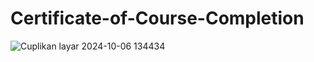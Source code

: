 # Certificate-of-Course-Completion
![Cuplikan layar 2024-10-06 134434](https://github.com/user-attachments/assets/b3bb59f7-1aa9-4233-9dc6-6e48eb4ac178)
